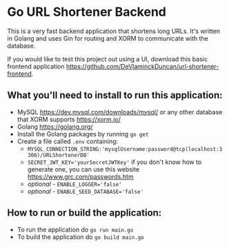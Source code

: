 # Go URL Shortener Backend
This is a very fast backend application that shortens long URLs. It's written in Golang and uses Gin for routing and XORM to communicate with the database.

If you would like to test this project out using a UI, download this basic frontend application https://github.com/DeVlaminckDuncan/url-shortener-frontend.

## What you'll need to install to run this application:
- MySQL https://dev.mysql.com/downloads/mysql/ or any other database that XORM supports https://xorm.io/
- Golang https://golang.org/
- Install the Golang packages by running `go get`
- Create a file called `.env` containing:
  - `MYSQL_CONNECTION_STRING:'mysqlUsername:password@tcp(localhost:3306)/URLShortenerDB'`
  - `SECRET_JWT_KEY='yourSecretJWTKey'` if you don't know how to generate one, you can use this website https://www.grc.com/passwords.htm
  - *optional* - `ENABLE_LOGGER='false'`
  - *optional* - `ENABLE_SEED_DATABASE='false'`

## How to run or build the application:
- To run the application do `go run main.go`
- To build the application do `go build main.go`
